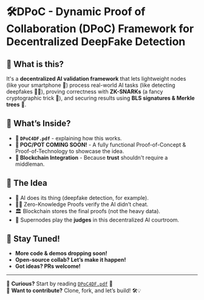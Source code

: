 # 🛠️DPoC - Dynamic Proof of Collaboration (DPoC) Framework for Decentralized DeepFake Detection

## 🤖 What is this?
It's a **decentralized AI validation framework** that lets lightweight nodes (like your smartphone 📱) process real-world AI tasks (like detecting deepfakes 🕵️‍♂️), proving correctness with **ZK-SNARKs** (a fancy cryptographic trick 🔐), and securing results using **BLS signatures & Merkle trees** 🌳.

## 📜 What’s Inside?
- **📄 `DPoC4DF.pdf`** - explaining how this works.   
- **🚧 POC/POT COMING SOON!** - A fully functional Proof-of-Concept & Proof-of-Technology to showcase the idea.  
- **🔗 Blockchain Integration** - Because **trust** shouldn't require a middleman.  

## 🎯 The Idea
- 🤖 AI does its thing (deepfake detection, for example).  
- 🕵️‍♂️ Zero-Knowledge Proofs verify the AI didn’t cheat.  
- 🏛️ Blockchain stores the final proofs (not the heavy data).  
- 🎩 Supernodes play the **judges** in this decentralized AI courtroom.  

## 📢 Stay Tuned!
- **More code & demos dropping soon!**
- **Open-source collab? Let’s make it happen!**
- **Got ideas? PRs welcome!**

---

👀 **Curious?** Start by reading [`DPoC4DF.pdf`](./DPoC4DF.pdf) 📖  
🚀 **Want to contribute?** Clone, fork, and let’s build! 🛠️💡  
